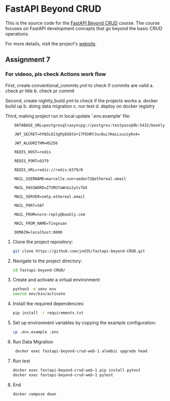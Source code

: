 # FastAPI Beyond CRUD 

This is the source code for the [FastAPI Beyond CRUD](https://youtube.com/playlist?list=PLEt8Tae2spYnHy378vMlPH--87cfeh33P&si=rl-08ktaRjcm2aIQ) course. The course focuses on FastAPI development concepts that go beyond the basic CRUD operations.

For more details, visit the project's [website](https://jod35.github.io/fastapi-beyond-crud-docs/site/).

## Assignment 7
### For videos, pls check Actions work flow

First, create conventional_commits.yml to check if commits are valid
    a. check pr title 
    b. check pr commit

Second, create nightly_build.yml to check if the projects works
    a. docker build up
    b. doing data migration
    c. run test
    d. deploy on docker registry

Third, making project run in local
    update '.env.example' file:
    
        DATABASE_URL=postgresql+asyncpg://postgres:testpass@db:5432/bookly
        
        JWT_SECRET=hYW3L6I3gPpEUbtU+17FEHRYJuc8uLYHaLLsuzzyKn4=
        
        JWT_ALGORITHM=HS256
        
        REDIS_HOST=redis
        
        REDIS_PORT=6379
        
        REDIS_URL=redis://redis:6379/0
        
        MAIL_USERNAME=marcelle.vonrueden72@ethereal.email
        
        MAIL_PASSWORD=Z75RUTaWnGs2ytv7bX
        
        MAIL_SERVER=smtp.ethereal.email
        
        MAIL_PORT=587 
        
        MAIL_FROM=nore-reply@bookly.com
        
        MAIL_FROM_NAME=Tingxuan
        
        DOMAIN=localhost:8000   

1. Clone the project repository:
    ```bash
    git clone https://github.com/jod35/fastapi-beyond-CRUD.git
    ```
   
2. Navigate to the project directory:
    ```bash
    cd fastapi-beyond-CRUD/
    ```

3. Create and activate a virtual environment:
    ```bash
    python3 -m venv env
    source env/bin/activate
    ```

4. Install the required dependencies:
    ```bash
    pip install -r requirements.txt
    ```

5. Set up environment variables by copying the example configuration:
    ```bash
    cp .env.example .env
    ```

6. Run Data Migration
   ```bash
    docker exec fastapi-beyond-crud-web-1 alembic upgrade head
    ```

7. Run test
   ```bash
   docker exec fastapi-beyond-crud-web-1 pip install pytest
   docker exec fastapi-beyond-crud-web-1 pytest
   ```
8. End
   ```bash
   docker compose down
   ```
    
